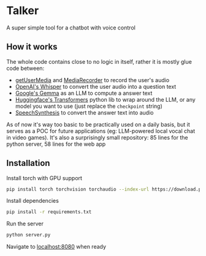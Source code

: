 # Talker

A super simple tool for a chatbot with voice control

## How it works

The whole code contains close to no logic in itself, rather it is mostly glue code between:

- [getUserMedia](https://developer.mozilla.org/en-US/docs/Web/API/MediaDevices/getUserMedia) and [MediaRecorder](https://developer.mozilla.org/en-US/docs/Web/API/MediaRecorder) to record the user's audio
- [OpenAI's Whisper](https://openai.com/index/whisper/) to convert the user audio into a question text
- [Google's Gemma](https://ai.google.dev/gemma) as an LLM to compute a answer text
- [Huggingface's Transformers](https://pypi.org/project/huggingface/) python lib to wrap around the LLM, or any model you want to use (just replace the `checkpoint` string)
- [SpeechSynthesis](https://developer.mozilla.org/en-US/docs/Web/API/SpeechSynthesis) to convert the answer text into audio

As of now it's way too basic to be practically used on a daily basis, but it serves as a POC for future applications (eg: LLM-powered local vocal chat in video games). It's also a surprisingly small repository: 85 lines for the python server, 58 lines for the web app

## Installation

Install torch with GPU support

```sh
pip install torch torchvision torchaudio --index-url https://download.pytorch.org/whl/cu118
```

Install dependencies

```sh
pip install -r requirements.txt
```

Run the server

```sh
python server.py
```

Navigate to [localhost:8080](http://localhost:8080) when ready
